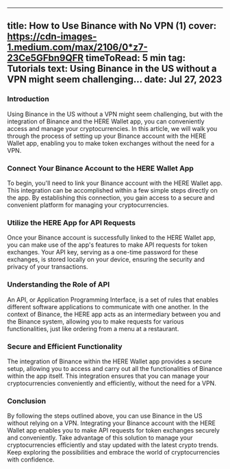 -----
title: How to Use Binance with No VPN (1)
cover: https://cdn-images-1.medium.com/max/2106/0*z7-23Ce5GFbn9QFR
timeToRead: 5 min
tag: Tutorials
text: Using Binance in the US without a VPN might seem challenging...
date: Jul 27, 2023
-----

### **Introduction**


Using Binance in the US without a VPN might seem challenging, but with the integration of Binance and the HERE Wallet app, you can conveniently access and manage your cryptocurrencies. In this article, we will walk you through the process of setting up your Binance account with the HERE Wallet app, enabling you to make token exchanges without the need for a VPN.


### **Connect Your Binance Account to the HERE Wallet App**


To begin, you'll need to link your Binance account with the HERE Wallet app. This integration can be accomplished within a few simple steps directly on the app. By establishing this connection, you gain access to a secure and convenient platform for managing your cryptocurrencies.


### **Utilize the HERE App for API Requests**


Once your Binance account is successfully linked to the HERE Wallet app, you can make use of the app's features to make API requests for token exchanges. Your API key, serving as a one-time password for these exchanges, is stored locally on your device, ensuring the security and privacy of your transactions.


### **Understanding the Role of API**


An API, or Application Programming Interface, is a set of rules that enables different software applications to communicate with one another. In the context of Binance, the HERE app acts as an intermediary between you and the Binance system, allowing you to make requests for various functionalities, just like ordering from a menu at a restaurant.


### **Secure and Efficient Functionality**


The integration of Binance within the HERE Wallet app provides a secure setup, allowing you to access and carry out all the functionalities of Binance within the app itself. This integration ensures that you can manage your cryptocurrencies conveniently and efficiently, without the need for a VPN.


### **Conclusion**


By following the steps outlined above, you can use Binance in the US without relying on a VPN. Integrating your Binance account with the HERE Wallet app enables you to make API requests for token exchanges securely and conveniently. Take advantage of this solution to manage your cryptocurrencies efficiently and stay updated with the latest crypto trends. Keep exploring the possibilities and embrace the world of cryptocurrencies with confidence.

